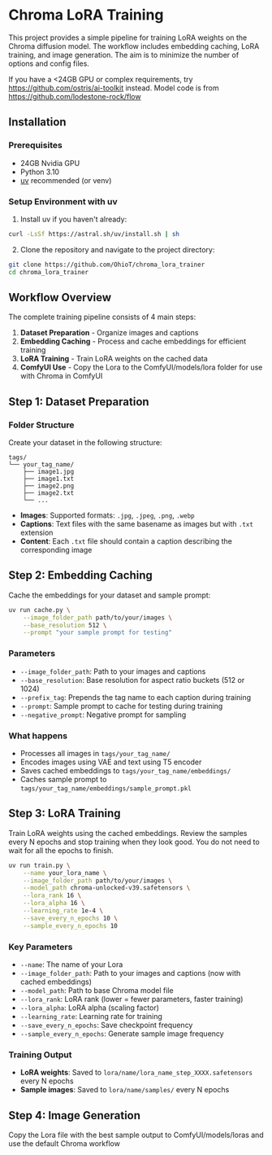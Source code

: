 # Chroma LoRA Training

This project provides a simple pipeline for training LoRA weights on the Chroma diffusion model. The workflow includes embedding caching, LoRA training, and image generation. The aim is to minimize the number of options and config files. 

If you have a <24GB GPU or complex requirements, try https://github.com/ostris/ai-toolkit instead. Model code is from https://github.com/lodestone-rock/flow

## Installation

### Prerequisites
- 24GB Nvidia GPU
- Python 3.10
- [uv](https://github.com/astral-sh/uv) recommended (or venv)

### Setup Environment with uv

1. Install uv if you haven't already:
```bash
curl -LsSf https://astral.sh/uv/install.sh | sh
```

2. Clone the repository and navigate to the project directory:
```bash
git clone https://github.com/OhioT/chroma_lora_trainer
cd chroma_lora_trainer
```

## Workflow Overview

The complete training pipeline consists of 4 main steps:

1. **Dataset Preparation** - Organize images and captions
2. **Embedding Caching** - Process and cache embeddings for efficient training
3. **LoRA Training** - Train LoRA weights on the cached data
4. **ComfyUI Use** - Copy the Lora to the ComfyUI/models/lora folder for use with Chroma in ComfyUI

## Step 1: Dataset Preparation

### Folder Structure
Create your dataset in the following structure:
```
tags/
└── your_tag_name/
    ├── image1.jpg
    ├── image1.txt
    ├── image2.png
    ├── image2.txt
    └── ...
```

- **Images**: Supported formats: `.jpg`, `.jpeg`, `.png`, `.webp`
- **Captions**: Text files with the same basename as images but with `.txt` extension
- **Content**: Each `.txt` file should contain a caption describing the corresponding image

## Step 2: Embedding Caching

Cache the embeddings for your dataset and sample prompt:

```bash
uv run cache.py \
    --image_folder_path path/to/your/images \
    --base_resolution 512 \
    --prompt "your sample prompt for testing"
```

### Parameters
- `--image_folder_path`: Path to your images and captions
- `--base_resolution`: Base resolution for aspect ratio buckets (512 or 1024)
- `--prefix_tag`: Prepends the tag name to each caption during training
- `--prompt`: Sample prompt to cache for testing during training
- `--negative_prompt`: Negative prompt for sampling

### What happens
- Processes all images in `tags/your_tag_name/`
- Encodes images using VAE and text using T5 encoder
- Saves cached embeddings to `tags/your_tag_name/embeddings/`
- Caches sample prompt to `tags/your_tag_name/embeddings/sample_prompt.pkl`

## Step 3: LoRA Training

Train LoRA weights using the cached embeddings.
Review the samples every N epochs and stop training when they look good. You do not need to wait for all the epochs to finish.

```bash
uv run train.py \
    --name your_lora_name \
    --image_folder_path path/to/your/images \
    --model_path chroma-unlocked-v39.safetensors \
    --lora_rank 16 \
    --lora_alpha 16 \
    --learning_rate 1e-4 \
    --save_every_n_epochs 10 \
    --sample_every_n_epochs 10
```

### Key Parameters
- `--name`: The name of your Lora
- `--image_folder_path`: Path to your images and captions (now with cached embeddings)
- `--model_path`: Path to base Chroma model file
- `--lora_rank`: LoRA rank (lower = fewer parameters, faster training)
- `--lora_alpha`: LoRA alpha (scaling factor)
- `--learning_rate`: Learning rate for training
- `--save_every_n_epochs`: Save checkpoint frequency
- `--sample_every_n_epochs`: Generate sample image frequency

### Training Output
- **LoRA weights**: Saved to `lora/name/lora_name_step_XXXX.safetensors` every N epochs
- **Sample images**: Saved to `lora/name/samples/`  every N epochs

## Step 4: Image Generation

Copy the Lora file with the best sample output to ComfyUI/models/loras and use the default Chroma workflow
